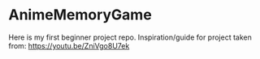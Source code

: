 # AnimeMemoryGame
Here is my first beginner project repo. 
Inspiration/guide for project taken from: https://youtu.be/ZniVgo8U7ek
